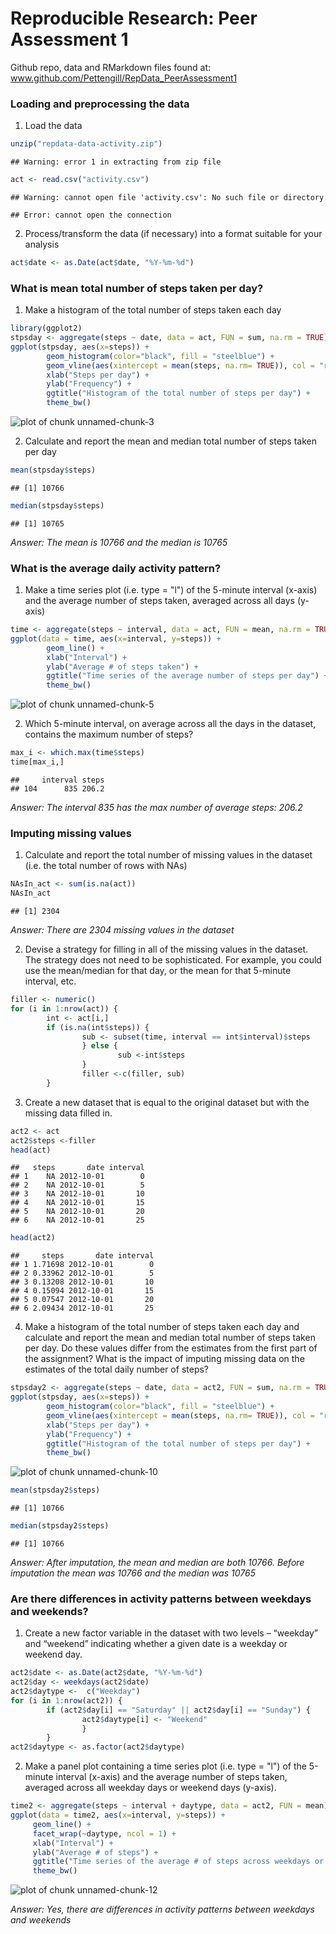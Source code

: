 Reproducible Research: Peer Assessment 1
========================================
Github repo, data and RMarkdown files found at: www.github.com/Pettengill/RepData_PeerAssessment1  

### Loading and preprocessing the data
1. Load the data


```r
unzip("repdata-data-activity.zip")
```

```
## Warning: error 1 in extracting from zip file
```

```r
act <- read.csv("activity.csv")
```

```
## Warning: cannot open file 'activity.csv': No such file or directory
```

```
## Error: cannot open the connection
```

2. Process/transform the data (if necessary) into a format suitable for your analysis

```r
act$date <- as.Date(act$date, "%Y-%m-%d")
```

### What is mean total number of steps taken per day?
1. Make a histogram of the total number of steps taken each day

```r
library(ggplot2)
stpsday <- aggregate(steps ~ date, data = act, FUN = sum, na.rm = TRUE)
ggplot(stpsday, aes(x=steps)) + 
        geom_histogram(color="black", fill = "steelblue") +
        geom_vline(aes(xintercept = mean(steps, na.rm= TRUE)), col = "red", size=1) +
        xlab("Steps per day") +
        ylab("Frequency") +
        ggtitle("Histogram of the total number of steps per day") +
        theme_bw()
```

![plot of chunk unnamed-chunk-3](figure/unnamed-chunk-3.png) 

2. Calculate and report the mean and median total number of steps taken per day


```r
mean(stpsday$steps)
```

```
## [1] 10766
```

```r
median(stpsday$steps)
```

```
## [1] 10765
```

*Answer: The mean is 10766 and the median is 10765*

### What is the average daily activity pattern?

1. Make a time series plot (i.e. type = "l") of the 5-minute interval (x-axis) and the average number of steps taken, averaged across all days (y-axis)

```r
time <- aggregate(steps ~ interval, data = act, FUN = mean, na.rm = TRUE)
ggplot(data = time, aes(x=interval, y=steps)) + 
        geom_line() +
        xlab("Interval") +
        ylab("Average # of steps taken") +
        ggtitle("Time series of the average number of steps per day") +
        theme_bw()
```

![plot of chunk unnamed-chunk-5](figure/unnamed-chunk-5.png) 

2. Which 5-minute interval, on average across all the days in the dataset, contains the maximum number of steps?


```r
max_i <- which.max(time$steps)
time[max_i,]
```

```
##     interval steps
## 104      835 206.2
```

*Answer: The interval 835 has the max number of average steps: 206.2*

### Imputing missing values

1. Calculate and report the total number of missing values in the dataset (i.e. the total number of rows with NAs)

```r
NAsIn_act <- sum(is.na(act))
NAsIn_act
```

```
## [1] 2304
```

*Answer: There are 2304 missing values in the dataset*

2. Devise a strategy for filling in all of the missing values in the dataset. The strategy does not need to be sophisticated. For example, you could use the mean/median for that day, or the mean for that 5-minute interval, etc.


```r
filler <- numeric()
for (i in 1:nrow(act)) {
        int <- act[i,]
        if (is.na(int$steps)) {
                sub <- subset(time, interval == int$interval)$steps
                } else {
                        sub <-int$steps
                }
                filler <-c(filler, sub)
        }
```

3. Create a new dataset that is equal to the original dataset but with the missing data filled in.


```r
act2 <- act
act2$steps <-filler
head(act)
```

```
##   steps       date interval
## 1    NA 2012-10-01        0
## 2    NA 2012-10-01        5
## 3    NA 2012-10-01       10
## 4    NA 2012-10-01       15
## 5    NA 2012-10-01       20
## 6    NA 2012-10-01       25
```

```r
head(act2)
```

```
##     steps       date interval
## 1 1.71698 2012-10-01        0
## 2 0.33962 2012-10-01        5
## 3 0.13208 2012-10-01       10
## 4 0.15094 2012-10-01       15
## 5 0.07547 2012-10-01       20
## 6 2.09434 2012-10-01       25
```

4. Make a histogram of the total number of steps taken each day and calculate and report the mean and median total number of steps taken per day. Do these values differ from the estimates from the first part of the assignment? What is the impact of imputing missing data on the estimates of the total daily number of steps?

```r
stpsday2 <- aggregate(steps ~ date, data = act2, FUN = sum, na.rm = TRUE)
ggplot(stpsday, aes(x=steps)) + 
        geom_histogram(color="black", fill = "steelblue") +
        geom_vline(aes(xintercept = mean(steps, na.rm= TRUE)), col = "red", size=1) +
        xlab("Steps per day") +
        ylab("Frequency") +
        ggtitle("Histogram of the total number of steps per day") +
        theme_bw()
```

![plot of chunk unnamed-chunk-10](figure/unnamed-chunk-10.png) 

```r
mean(stpsday2$steps)
```

```
## [1] 10766
```

```r
median(stpsday2$steps)
```

```
## [1] 10766
```
*Answer: After imputation, the mean and median are both 10766. Before imputation the mean was 10766 and the median was 10765*

### Are there differences in activity patterns between weekdays and weekends?

1. Create a new factor variable in the dataset with two levels – “weekday” and “weekend” indicating whether a given date is a weekday or weekend day.


```r
act2$date <- as.Date(act2$date, "%Y-%m-%d")
act2$day <- weekdays(act2$date)
act2$daytype <-  c("Weekday")
for (i in 1:nrow(act2)) {
        if (act2$day[i] == "Saturday" || act2$day[i] == "Sunday") {
                act2$daytype[i] <- "Weekend"
                }
        }
act2$daytype <- as.factor(act2$daytype)
```

2. Make a panel plot containing a time series plot (i.e. type = "l") of the 5-minute interval (x-axis) and the average number of steps taken, averaged across all weekday days or weekend days (y-axis).  

```r
time2 <- aggregate(steps ~ interval + daytype, data = act2, FUN = mean)
ggplot(data = time2, aes(x=interval, y=steps)) + 
     geom_line() +
     facet_wrap(~daytype, ncol = 1) +
     xlab("Interval") +
     ylab("Average # of steps") +
     ggtitle("Time series of the average # of steps across weekdays or weekends") +
     theme_bw()
```

![plot of chunk unnamed-chunk-12](figure/unnamed-chunk-12.png) 

*Answer: Yes, there are differences in activity patterns between weekdays and weekends*
